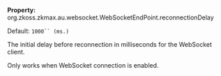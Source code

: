 **Property:**
org.zkoss.zkmax.au.websocket.WebSocketEndPoint.reconnectionDelay

Default:  `1000`` (ms.)`

The initial delay before reconnection in milliseconds for the WebSocket
client.

Only works when WebSocket connection is enabled.
